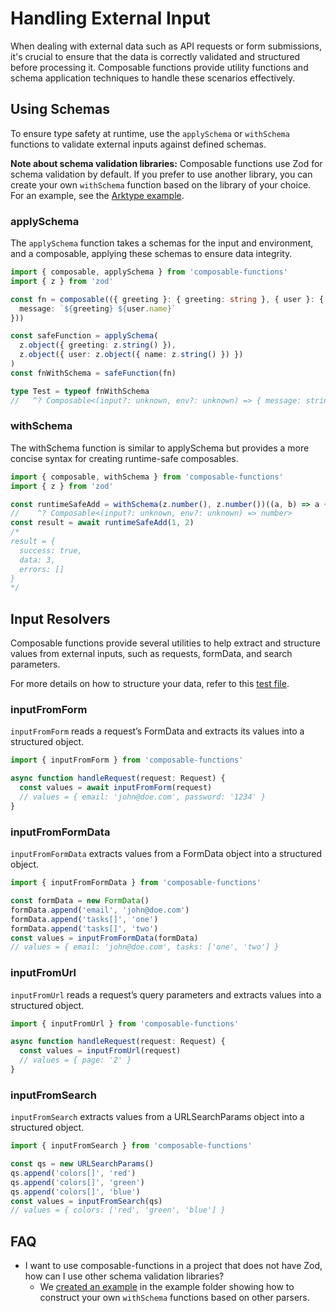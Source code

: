 # Handling External Input

When dealing with external data such as API requests or form submissions, it's crucial to ensure that the data is correctly validated and structured before processing it. Composable functions provide utility functions and schema application techniques to handle these scenarios effectively.

## Using Schemas

To ensure type safety at runtime, use the `applySchema` or `withSchema` functions to validate external inputs against defined schemas.

**Note about schema validation libraries:** Composable functions use Zod for schema validation by default. If you prefer to use another library, you can create your own `withSchema` function based on the library of your choice. For an example, see the [Arktype example](./examples/arktype/src/).

### applySchema

The `applySchema` function takes a schemas for the input and environment, and a composable, applying these schemas to ensure data integrity.

```typescript
import { composable, applySchema } from 'composable-functions'
import { z } from 'zod'

const fn = composable(({ greeting }: { greeting: string }, { user }: { user: { name: string } }) => ({
  message: `${greeting} ${user.name}`
}))

const safeFunction = applySchema(
  z.object({ greeting: z.string() }),
  z.object({ user: z.object({ name: z.string() }) })
)
const fnWithSchema = safeFunction(fn)

type Test = typeof fnWithSchema
//   ^? Composable<(input?: unknown, env?: unknown) => { message: string }>
```

### withSchema

The withSchema function is similar to applySchema but provides a more concise syntax for creating runtime-safe composables.

```ts
import { composable, withSchema } from 'composable-functions'
import { z } from 'zod'

const runtimeSafeAdd = withSchema(z.number(), z.number())((a, b) => a + b)
//    ^? Composable<(input?: unknown, env?: unknown) => number>
const result = await runtimeSafeAdd(1, 2)
/*
result = {
  success: true,
  data: 3,
  errors: []
}
*/
```

## Input Resolvers

Composable functions provide several utilities to help extract and structure values from external inputs, such as requests, formData, and search parameters.

For more details on how to structure your data, refer to this [test file](./src/tests/input-resolvers.test.ts).

### inputFromForm

`inputFromForm` reads a request’s FormData and extracts its values into a structured object.

```ts
import { inputFromForm } from 'composable-functions'

async function handleRequest(request: Request) {
  const values = await inputFromForm(request)
  // values = { email: 'john@doe.com', password: '1234' }
}
```

### inputFromFormData

`inputFromFormData` extracts values from a FormData object into a structured object.

```ts
import { inputFromFormData } from 'composable-functions'

const formData = new FormData()
formData.append('email', 'john@doe.com')
formData.append('tasks[]', 'one')
formData.append('tasks[]', 'two')
const values = inputFromFormData(formData)
// values = { email: 'john@doe.com', tasks: ['one', 'two'] }
```

### inputFromUrl

`inputFromUrl` reads a request’s query parameters and extracts values into a structured object.

```ts
import { inputFromUrl } from 'composable-functions'

async function handleRequest(request: Request) {
  const values = inputFromUrl(request)
  // values = { page: '2' }
}
```

### inputFromSearch

`inputFromSearch` extracts values from a URLSearchParams object into a structured object.

```ts
import { inputFromSearch } from 'composable-functions'

const qs = new URLSearchParams()
qs.append('colors[]', 'red')
qs.append('colors[]', 'green')
qs.append('colors[]', 'blue')
const values = inputFromSearch(qs)
// values = { colors: ['red', 'green', 'blue'] }
```

## FAQ

- I want to use composable-functions in a project that does not have Zod, how can I use other schema validation libraries?
  - We [created an example](./examples/arktype/src/) in the example folder showing how to construct your own `withSchema` functions based on other parsers.
